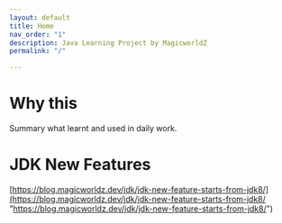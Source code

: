 ```yaml
---
layout: default
title: Home
nav_order: "1"
description: Java Learning Project by MagicworldZ
permalink: "/"

---
```

# Why this

Summary what learnt and used in daily work.

# JDK New Features

[https://blog.magicworldz.dev/jdk/jdk-new-feature-starts-from-jdk8/](https://blog.magicworldz.dev/jdk/jdk-new-feature-starts-from-jdk8/ "https://blog.magicworldz.dev/jdk/jdk-new-feature-starts-from-jdk8/")